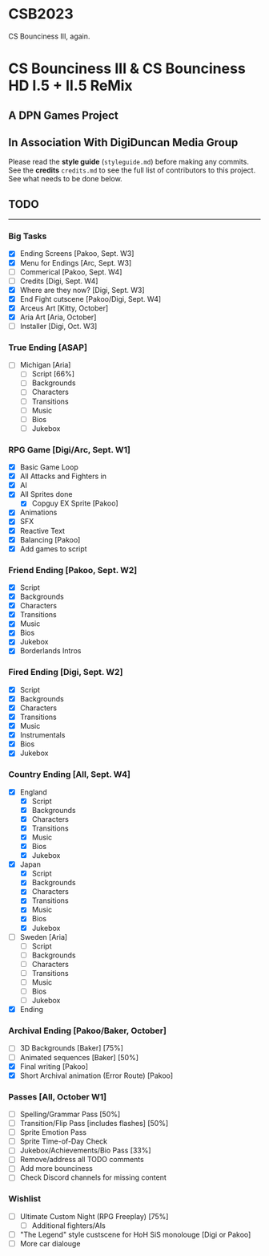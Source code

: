 # CSB2023
CS Bounciness III, again.
# CS Bounciness III & CS Bounciness HD I.5 + II.5 ReMix

## A **DPN Games** Project
## In Association With **DigiDuncan Media Group**

Please read the **style guide** (`styleguide.md`) before making any commits.  
See the **credits** `credits.md` to see the full list of contributors to this project.
See what needs to be done below.

## TODO
-------

### Big Tasks
- [X] Ending Screens [Pakoo, Sept. W3]
- [X] Menu for Endings [Arc, Sept. W3]
- [ ] Commerical [Pakoo, Sept. W4]
- [ ] Credits [Digi, Sept. W4]
- [X] Where are they now? [Digi, Sept. W3]
- [X] End Fight cutscene [Pakoo/Digi, Sept. W4]
- [X] Arceus Art [Kitty, October]
- [X] Aria Art [Aria, October]
- [ ] Installer [Digi, Oct. W3]

### True Ending [ASAP]
- [ ] Michigan [Aria]
    - [ ] Script [66%]
    - [ ] Backgrounds
    - [ ] Characters
    - [ ] Transitions
    - [ ] Music
    - [ ] Bios
    - [ ] Jukebox

### RPG Game [Digi/Arc, Sept. W1]
- [X] Basic Game Loop
- [X] All Attacks and Fighters in
- [X] AI
- [X] All Sprites done
    - [X] Copguy EX Sprite [Pakoo]
- [X] Animations
- [X] SFX
- [X] Reactive Text
- [X] Balancing [Pakoo]
- [X] Add games to script

### Friend Ending [Pakoo, Sept. W2]
- [X] Script
- [X] Backgrounds
- [X] Characters
- [X] Transitions
- [X] Music
- [X] Bios
- [X] Jukebox
- [X] Borderlands Intros

### Fired Ending [Digi, Sept. W2]
- [X] Script
- [X] Backgrounds
- [X] Characters
- [X] Transitions
- [X] Music
- [X] Instrumentals
- [X] Bios
- [X] Jukebox

### Country Ending [All, Sept. W4]
- [X] England
    - [X] Script
    - [X] Backgrounds
    - [X] Characters
    - [X] Transitions
    - [X] Music
    - [X] Bios
    - [X] Jukebox
- [X] Japan
    - [X] Script
    - [X] Backgrounds
    - [X] Characters
    - [X] Transitions
    - [X] Music
    - [X] Bios
    - [X] Jukebox
- [ ] Sweden [Aria]
    - [ ] Script
    - [ ] Backgrounds
    - [ ] Characters
    - [ ] Transitions
    - [ ] Music
    - [ ] Bios
    - [ ] Jukebox
- [X] Ending

### Archival Ending [Pakoo/Baker, October]
- [ ] 3D Backgrounds [Baker] [75%]
- [ ] Animated sequences [Baker] [50%]
- [X] Final writing [Pakoo]
- [X] Short Archival animation (Error Route) [Pakoo]

### Passes [All, October W1]
- [ ] Spelling/Grammar Pass [50%]
- [ ] Transition/Flip Pass [includes flashes] [50%]
- [ ] Sprite Emotion Pass
- [ ] Sprite Time-of-Day Check
- [ ] Jukebox/Achievements/Bio Pass [33%]
- [ ] Remove/address all TODO comments
- [ ] Add more bounciness
- [ ] Check Discord channels for missing content

### Wishlist
- [ ] Ultimate Custom Night (RPG Freeplay) [75%]
    - [ ] Additional fighters/AIs
- [ ] "The Legend" style custscene for HoH SiS monolouge [Digi or Pakoo]
- [ ] More car dialouge

